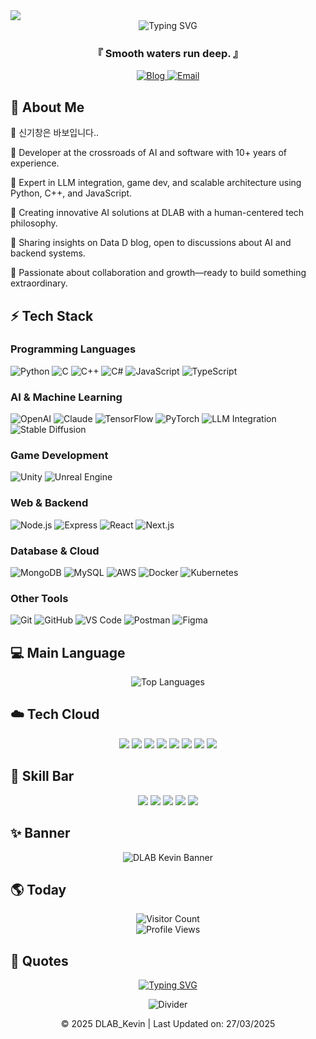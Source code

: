 <!-- 상단 애니메이션 구분선 -->
<img src="https://user-images.githubusercontent.com/73097560/115834477-dbab4500-a447-11eb-908a-139a6edaec5c.gif">

<!-- 프로필 헤더 -->
<div align="center">
  <img src="https://readme-typing-svg.herokuapp.com?font=Fira+Code&weight=600&size=30&pause=1000&color=6A5ACD&center=true&vCenter=true&width=600&height=100&lines=Hello+World%2C+I'm+Kevin+%F0%9F%91%8B;AI+%26+Software+Developer;Creative+Problem+Solver" alt="Typing SVG" />
  
  <h3 align="center">『 Smooth waters run deep. 』</h3>
  
  <p align="center">
    <a href="https://datad.tistory.com/" target="_blank">
      <img src="https://img.shields.io/badge/Blog-Data D-FF5722?style=for-the-badge&logo=blogger&logoColor=white" alt="Blog" />
    </a>
    <a href="mailto:kevin.park@daddyslab.com">
      <img src="https://img.shields.io/badge/Email-kevin.park@daddyslab.com-D14836?style=for-the-badge&logo=gmail&logoColor=white" alt="Email" />
    </a>
  </p>
</div>

<!-- 소개 섹션 -->
<h2>📝 About Me</h2>
<p>🔹 신기창은 바보입니다..</p>
<p>🔹 Developer at the crossroads of AI and software with 10+ years of experience.</p>

<p>🔹 Expert in LLM integration, game dev, and scalable architecture using Python, C++, and JavaScript.</p>

<p>🔹 Creating innovative AI solutions at DLAB with a human-centered tech philosophy.</p>

<p>🔹 Sharing insights on Data D blog, open to discussions about AI and backend systems.</p>

<p>🔹 Passionate about collaboration and growth—ready to build something extraordinary.</p>

<!-- 기술 스택 -->
<h2>⚡ Tech Stack</h2>

<h3>Programming Languages</h3>
<p>
  <img src="https://img.shields.io/badge/Python-3776AB?style=for-the-badge&logo=python&logoColor=white" alt="Python" />
  <img src="https://img.shields.io/badge/C-00599C?style=for-the-badge&logo=c&logoColor=white" alt="C" />
  <img src="https://img.shields.io/badge/C++-00599C?style=for-the-badge&logo=c%2B%2B&logoColor=white" alt="C++" />
  <img src="https://img.shields.io/badge/C%23-239120?style=for-the-badge&logo=c-sharp&logoColor=white" alt="C#" />
  <img src="https://img.shields.io/badge/JavaScript-F7DF1E?style=for-the-badge&logo=javascript&logoColor=black" alt="JavaScript" />
  <img src="https://img.shields.io/badge/TypeScript-007ACC?style=for-the-badge&logo=typescript&logoColor=white" alt="TypeScript" />
</p>

<h3>AI & Machine Learning</h3>
<p>
  <img src="https://img.shields.io/badge/OpenAI-412991?style=for-the-badge&logo=openai&logoColor=white" alt="OpenAI" />
  <img src="https://img.shields.io/badge/Claude-00A2FF?style=for-the-badge&logo=proton&logoColor=white" alt="Claude" />
  <img src="https://img.shields.io/badge/TensorFlow-FF6F00?style=for-the-badge&logo=tensorflow&logoColor=white" alt="TensorFlow" />
  <img src="https://img.shields.io/badge/PyTorch-EE4C2C?style=for-the-badge&logo=pytorch&logoColor=white" alt="PyTorch" />
  <img src="https://img.shields.io/badge/LLM_Integration-0467DF?style=for-the-badge" alt="LLM Integration" />
  <img src="https://img.shields.io/badge/Stable_Diffusion-FF9E0F?style=for-the-badge&logo=huggingface&logoColor=white" alt="Stable Diffusion" />
</p>

<h3>Game Development</h3>
<p>
  <img src="https://img.shields.io/badge/Unity-000000?style=for-the-badge&logo=unity&logoColor=white" alt="Unity" />
  <img src="https://img.shields.io/badge/Unreal_Engine-313131?style=for-the-badge&logo=unreal-engine&logoColor=white" alt="Unreal Engine" />
</p>

<h3>Web & Backend</h3>
<p>
  <img src="https://img.shields.io/badge/Node.js-339933?style=for-the-badge&logo=nodedotjs&logoColor=white" alt="Node.js" />
  <img src="https://img.shields.io/badge/Express-000000?style=for-the-badge&logo=express&logoColor=white" alt="Express" />
  <img src="https://img.shields.io/badge/React-61DAFB?style=for-the-badge&logo=react&logoColor=black" alt="React" />
  <img src="https://img.shields.io/badge/Next.js-000000?style=for-the-badge&logo=nextdotjs&logoColor=white" alt="Next.js" />
</p>

<h3>Database & Cloud</h3>
<p>
  <img src="https://img.shields.io/badge/MongoDB-47A248?style=for-the-badge&logo=mongodb&logoColor=white" alt="MongoDB" />
  <img src="https://img.shields.io/badge/MySQL-4479A1?style=for-the-badge&logo=mysql&logoColor=white" alt="MySQL" />
  <img src="https://img.shields.io/badge/AWS-232F3E?style=for-the-badge&logo=amazon-aws&logoColor=white" alt="AWS" />
  <img src="https://img.shields.io/badge/Docker-2496ED?style=for-the-badge&logo=docker&logoColor=white" alt="Docker" />
  <img src="https://img.shields.io/badge/Kubernetes-326CE5?style=for-the-badge&logo=kubernetes&logoColor=white" alt="Kubernetes" />
</p>

<h3>Other Tools</h3>
<p>
  <img src="https://img.shields.io/badge/Git-F05032?style=for-the-badge&logo=git&logoColor=white" alt="Git" />
  <img src="https://img.shields.io/badge/GitHub-181717?style=for-the-badge&logo=github&logoColor=white" alt="GitHub" />
  <img src="https://img.shields.io/badge/VS_Code-007ACC?style=for-the-badge&logo=visual-studio-code&logoColor=white" alt="VS Code" />
  <img src="https://img.shields.io/badge/Postman-FF6C37?style=for-the-badge&logo=postman&logoColor=white" alt="Postman" />
  <img src="https://img.shields.io/badge/Figma-F24E1E?style=for-the-badge&logo=figma&logoColor=white" alt="Figma" />
</p>




<!-- 사용 언어 통계 -->
<h2>💻 Main Language</h2>
<p align="center">
  <img src="https://github-readme-stats.vercel.app/api/top-langs/?username=Kevin-innovation&layout=compact&theme=tokyonight&hide_border=true" alt="Top Languages" />
</p>



<!-- 기술 워드 클라우드 -->
<h2>☁️ Tech Cloud</h2>
<p align="center">
  <img src="https://img.shields.io/badge/AI-Enthusiast-brightgreen?style=for-the-badge" />
  <img src="https://img.shields.io/badge/Problem-Solver-blue?style=for-the-badge" />
  <img src="https://img.shields.io/badge/Creative-Coder-orange?style=for-the-badge" />
  <img src="https://img.shields.io/badge/Game-Developer-red?style=for-the-badge" />
  <img src="https://img.shields.io/badge/Full_Stack-Developer-blueviolet?style=for-the-badge" />
  <img src="https://img.shields.io/badge/Open_Source-Contributor-success?style=for-the-badge" />
  <img src="https://img.shields.io/badge/Cloud-Engineer-informational?style=for-the-badge" />
  <img src="https://img.shields.io/badge/DevOps-Practitioner-yellow?style=for-the-badge" />
</p>



<!-- 스킬 진행 바 -->
<h2>🧠 Skill Bar</h2>
<p align="center">
  <img src="https://img.shields.io/badge/Python-90%25-3776AB?style=for-the-badge&logo=python&logoColor=white" />
  <img src="https://img.shields.io/badge/C%2B%2B-85%25-00599C?style=for-the-badge&logo=c%2B%2B&logoColor=white" />
  <img src="https://img.shields.io/badge/Unity-80%25-000000?style=for-the-badge&logo=unity&logoColor=white" />
  <img src="https://img.shields.io/badge/AI-95%25-FF6F00?style=for-the-badge&logo=tensorflow&logoColor=white" />
  <img src="https://img.shields.io/badge/Web_Dev-75%25-61DAFB?style=for-the-badge&logo=react&logoColor=black" />
</p>


<!-- 동적 SVG 배너 -->
<h2>✨ Banner</h2>
<p align="center">
  <img src="https://svg-banners.vercel.app/api?type=glitch&text1=DLAB_Kevin&width=800&height=100" alt="DLAB Kevin Banner" />
</p>



<!-- 방문자 지역 통계 -->
<h2>🌎 Today</h2>
<p align="center">
  <img src="https://profile-counter.glitch.me/Kevin-innovation/count.svg" alt="Visitor Count" />
  <br>
  <img src="https://komarev.com/ghpvc/?username=Kevin-innovation&label=Profile%20views&color=0e75b6&style=flat" alt="Profile Views" />
</p>



<!-- 애니메이션 텍스트 배너 -->
<h2>📢 Quotes</h2>
<p align="center">
  <a href="https://git.io/typing-svg">
    <img src="https://readme-typing-svg.herokuapp.com?font=Fira+Code&size=18&pause=1000&color=6A5ACD&center=true&vCenter=true&width=600&lines=AI+%EB%8A%94+%ED%95%98%EB%A3%A8%EC%97%90+%EB%A7%8C%EB%93%A4%EC%96%B4%EC%A7%84+%EA%B2%83%EC%9D%B4+%EC%95%84%EB%8B%88%EB%8B%A4;%EC%83%88%EB%A1%9C%EC%9A%B4+%EA%B8%B0%EC%88%A0%EC%9D%84+%EB%B0%B0%EC%9A%B0%EA%B3%A0+%EC%84%B1%EC%9E%A5%ED%95%98%EC%9E%90;%EA%B3%B5%ED%95%99%EC%9D%80+%EC%82%AC%EB%9E%8C%EC%9D%84+%EC%9C%84%ED%95%9C+%EA%B2%83%EC%9D%B4%EB%8B%A4" alt="Typing SVG" />
  </a>
</p>


<!-- 푸터 -->
<div align="center">
  <img src="https://user-images.githubusercontent.com/73097560/115834477-dbab4500-a447-11eb-908a-139a6edaec5c.gif" alt="Divider" />
  <p>© 2025 DLAB_Kevin | Last Updated on: 27/03/2025</p>
</div>

